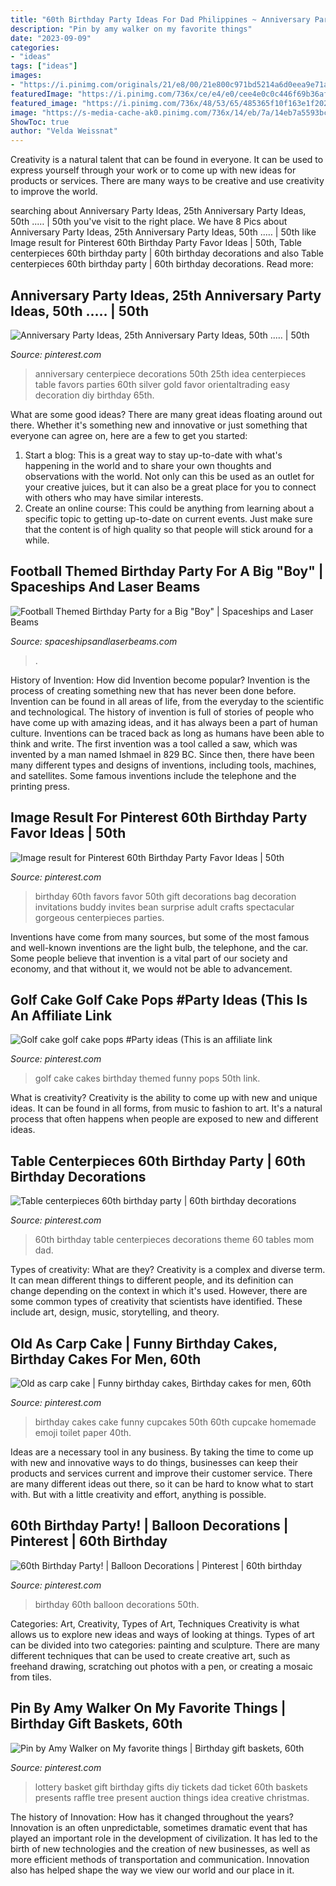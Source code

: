 ```yaml
---
title: "60th Birthday Party Ideas For Dad Philippines ~ Anniversary Party Ideas, 25th Anniversary Party Ideas, 50th ..…"
description: "Pin by amy walker on my favorite things"
date: "2023-09-09"
categories:
- "ideas"
tags: ["ideas"]
images:
- "https://i.pinimg.com/originals/21/e8/00/21e800c971bd5214a6d0eea9e71aeaf8.jpg"
featuredImage: "https://i.pinimg.com/736x/ce/e4/e0/cee4e0c0c446f69b36afdcf0f6751655--th-anniversary-parties-anniversary-favors.jpg"
featured_image: "https://i.pinimg.com/736x/48/53/65/485365f10f163e1f20290beb0504ac11.jpg"
image: "https://s-media-cache-ak0.pinimg.com/736x/14/eb/7a/14eb7a5593bcfe1cdca83b5686682e83.jpg"
ShowToc: true
author: "Velda Weissnat"
---
```



Creativity is a natural talent that can be found in everyone. It can be used to express yourself through your work or to come up with new ideas for products or services. There are many ways to be creative and use creativity to improve the world.

	

		
searching about Anniversary Party Ideas, 25th Anniversary Party Ideas, 50th ..… | 50th you've visit to the right place. We have 8 Pics about Anniversary Party Ideas, 25th Anniversary Party Ideas, 50th ..… | 50th like Image result for Pinterest 60th Birthday Party Favor Ideas | 50th, Table centerpieces 60th birthday party | 60th birthday decorations and also Table centerpieces 60th birthday party | 60th birthday decorations. Read more:
		
    
## Anniversary Party Ideas, 25th Anniversary Party Ideas, 50th ..… | 50th

<img loading=lazy src="https://i.pinimg.com/736x/ce/e4/e0/cee4e0c0c446f69b36afdcf0f6751655--th-anniversary-parties-anniversary-favors.jpg" onerror="this.onerror=null;this.src='https://tse2.mm.bing.net/th?id=OIP.4lg6PhSx2xOE87IWaF1rGQHaHa&amp;pid=15.1';" alt="Anniversary Party Ideas, 25th Anniversary Party Ideas, 50th ..… | 50th">

_Source: pinterest.com_

>anniversary centerpiece decorations 50th 25th idea centerpieces table favors parties 60th silver gold favor orientaltrading easy decoration diy birthday 65th. 

	

What are some good ideas?
There are many great ideas floating around out there. Whether it's something new and innovative or just something that everyone can agree on, here are a few to get you started: 
1. Start a blog: This is a great way to stay up-to-date with what's happening in the world and to share your own thoughts and observations with the world. Not only can this be used as an outlet for your creative juices, but it can also be a great place for you to connect with others who may have similar interests. 
2. Create an online course: This could be anything from learning about a specific topic to getting up-to-date on current events. Just make sure that the content is of high quality so that people will stick around for a while. 

    
## Football Themed Birthday Party For A Big &quot;Boy&quot; | Spaceships And Laser Beams

<img loading=lazy src="https://spaceshipsandlaserbeams.com/wp-content/uploads/2015/09/football-birthday-party-ideas-for-boys-340.jpg" onerror="this.onerror=null;this.src='https://tse2.mm.bing.net/th?id=OIP.HdyxJbDv2ZYIrbLQPT8S4AHaLZ&amp;pid=15.1';" alt="Football Themed Birthday Party for a Big &quot;Boy&quot; | Spaceships and Laser Beams">

_Source: spaceshipsandlaserbeams.com_

>. 

	

History of Invention: How did Invention become popular?
Invention is the process of creating something new that has never been done before. Invention can be found in all areas of life, from the everyday to the scientific and technological. The history of invention is full of stories of people who have come up with amazing ideas, and it has always been a part of human culture. Inventions can be traced back as long as humans have been able to think and write. The first invention was a tool called a saw, which was invented by a man named Ishmael in 829 BC. Since then, there have been many different types and designs of inventions, including tools, machines, and satellites. Some famous inventions include the telephone and the printing press.

    
## Image Result For Pinterest 60th Birthday Party Favor Ideas | 50th

<img loading=lazy src="https://i.pinimg.com/736x/63/85/c8/6385c81df72508375abcc76abaf313c3.jpg" onerror="this.onerror=null;this.src='https://tse4.mm.bing.net/th?id=OIP.ZXlYvgWTYuhFIs9wZ0FoGAHaNK&amp;pid=15.1';" alt="Image result for Pinterest 60th Birthday Party Favor Ideas | 50th">

_Source: pinterest.com_

>birthday 60th favors favor 50th gift decorations bag decoration invitations buddy invites bean surprise adult crafts spectacular gorgeous centerpieces parties. 

	

Inventions have come from many sources, but some of the most famous and well-known inventions are the light bulb, the telephone, and the car. Some people believe that invention is a vital part of our society and economy, and that without it, we would not be able to advancement.

    
## Golf Cake Golf Cake Pops #Party Ideas (This Is An Affiliate Link

<img loading=lazy src="https://i.pinimg.com/736x/e5/44/be/e544be80bb5d648e60b60c67ebe1e318.jpg" onerror="this.onerror=null;this.src='https://tse4.mm.bing.net/th?id=OIP.SOZStStxGIMUUzPIOdiu7AHaG4&amp;pid=15.1';" alt="Golf cake golf cake pops #Party ideas (This is an affiliate link">

_Source: pinterest.com_

>golf cake cakes birthday themed funny pops 50th link. 

	

What is creativity?
Creativity is the ability to come up with new and unique ideas. It can be found in all forms, from music to fashion to art. It's a natural process that often happens when people are exposed to new and different ideas.

    
## Table Centerpieces 60th Birthday Party | 60th Birthday Decorations

<img loading=lazy src="https://i.pinimg.com/736x/48/53/65/485365f10f163e1f20290beb0504ac11.jpg" onerror="this.onerror=null;this.src='https://tse2.mm.bing.net/th?id=OIP.zLkKzU2gchh2D4Iq1S_aeAHaNK&amp;pid=15.1';" alt="Table centerpieces 60th birthday party | 60th birthday decorations">

_Source: pinterest.com_

>60th birthday table centerpieces decorations theme 60 tables mom dad. 

	

Types of creativity: What are they?
Creativity is a complex and diverse term. It can mean different things to different people, and its definition can change depending on the context in which it's used. However, there are some common types of creativity that scientists have identified. These include art, design, music, storytelling, and
theory.

    
## Old As Carp Cake | Funny Birthday Cakes, Birthday Cakes For Men, 60th

<img loading=lazy src="https://i.pinimg.com/originals/5b/ea/83/5bea83ccad4d164d9bf587e8571ea3d8.jpg" onerror="this.onerror=null;this.src='https://tse4.mm.bing.net/th?id=OIP.3RgXnejEQxIDqz_MD9cHnwHaJ4&amp;pid=15.1';" alt="Old as carp cake | Funny birthday cakes, Birthday cakes for men, 60th">

_Source: pinterest.com_

>birthday cakes cake funny cupcakes 50th 60th cupcake homemade emoji toilet paper 40th. 

	

Ideas are a necessary tool in any business. By taking the time to come up with new and innovative ways to do things, businesses can keep their products and services current and improve their customer service. There are many different ideas out there, so it can be hard to know what to start with. But with a little creativity and effort, anything is possible.

    
## 60th Birthday Party! | Balloon Decorations | Pinterest | 60th Birthday

<img loading=lazy src="https://s-media-cache-ak0.pinimg.com/736x/14/eb/7a/14eb7a5593bcfe1cdca83b5686682e83.jpg" onerror="this.onerror=null;this.src='https://tse2.mm.bing.net/th?id=OIP.vzakJpbM1FHaWObOfzKDtgHaJ6&amp;pid=15.1';" alt="60th Birthday Party! | Balloon Decorations | Pinterest | 60th birthday">

_Source: pinterest.com_

>birthday 60th balloon decorations 50th. 

	

Categories: Art, Creativity, Types of Art, Techniques
Creativity is what allows us to explore new ideas and ways of looking at things. Types of art can be divided into two categories: painting and sculpture. There are many different techniques that can be used to create creative art, such as freehand drawing, scratching out photos with a pen, or creating a mosaic from tiles.

    
## Pin By Amy Walker On My Favorite Things | Birthday Gift Baskets, 60th

<img loading=lazy src="https://i.pinimg.com/originals/21/e8/00/21e800c971bd5214a6d0eea9e71aeaf8.jpg" onerror="this.onerror=null;this.src='https://tse3.mm.bing.net/th?id=OIP.YkbVN1rnH7xJbaaBtDiuMAHaJ4&amp;pid=15.1';" alt="Pin by Amy Walker on My favorite things | Birthday gift baskets, 60th">

_Source: pinterest.com_

>lottery basket gift birthday gifts diy tickets dad ticket 60th baskets presents raffle tree present auction things idea creative christmas. 

	

The history of Innovation: How has it changed throughout the years?
Innovation is an often unpredictable, sometimes dramatic event that has played an important role in the development of civilization. It has led to the birth of new technologies and the creation of new businesses, as well as more efficient methods of transportation and communication. Innovation also has helped shape the way we view our world and our place in it.

